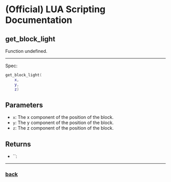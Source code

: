 
# (Official) LUA Scripting Documentation

## get_block_light

Function undefined.

___

Spec:

```lua
get_block_light(
	x,
	y,
	z)
```

## Parameters

- `x`: The x component of the position of the block.
- `y`: The y component of the position of the block.
- `z`: The z component of the position of the block.

## Returns

- ``: 

___

### [back](../getters)
